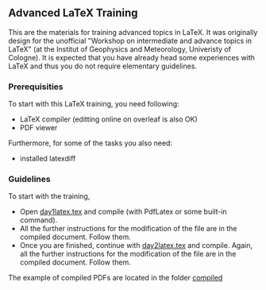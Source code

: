 ## Advanced LaTeX Training

This are the materials for training advanced topics in LaTeX. It was originally design for the unofficial "Workshop on intermediate and advance topics in LaTeX" (at the Institut of Geophysics and Meteorology, Univeristy of Cologne). It is expected that you have already head some experiences with LaTeX and thus you do not require elementary guidelines. 

### Prerequisities

To start with this LaTeX training, you need following:
* LaTeX compiler (editting online on overleaf is also OK)
* PDF viewer

Furthermore, for some of the tasks you also need:
* installed latexdiff

### Guidelines 

To start with the training, 
 * Open [day1latex.tex](./day1latex.tex "day1") and compile (with PdfLatex or some built-in command).
 * All the further instructions for the modification of the file are in the compiled document. Follow them.
 * Once you are finished, continue with [day2latex.tex](./day2latex.tex "day 2") and compile. Again, all the further instructions for the modification of the file are in the compiled document. Follow them.

The example of compiled PDFs are located in the folder [compiled](./compiled "folder with compiled pdfs")





